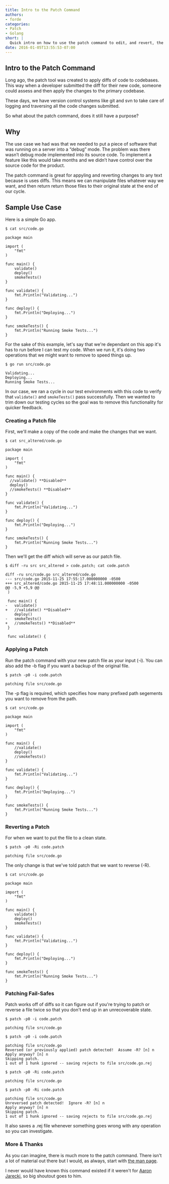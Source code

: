 ```yaml
---
title: Intro to the Patch Command
authors:
- forde
categories:
- Patch
- Golang
short: |
  Quick intro on how to use the patch command to edit, and revert, the text of multiple files.
date: 2016-01-05T13:55:53-07:00
---
```


## Intro to the Patch Command
Long ago, the patch tool was created to apply diffs of code to codebases. This way when a developer submitted the diff for their new code, someone could assess and then apply the changes to the primary codebase.

These days, we have version control systems like git and svn to take care of logging and traversing all the code changes submitted.

So what about the patch command, does it still have a purpose?

## Why
The use case we had was that we needed to put a piece of software that was running on a server into a “debug” mode. The problem was there wasn’t debug mode implemented into its source code. To implement a feature like this would take months and we didn’t have control over the source code for the product.

The patch command is great for appyling and reverting changes to any text because is uses diffs. This means we can manipulate files whatever way we want, and then return return those files to their original state at the end of our cycle.

## Sample Use Case

Here is a simple Go app.

```
$ cat src/code.go

package main

import (
	"fmt"
)

func main() {
	validate()
	deploy()
	smokeTests()
}

func validate() {
	fmt.Println("Validating...")
}

func deploy() {
	fmt.Println("Deploying...")
}

func smokeTests() {
	fmt.Println("Running Smoke Tests...")
}
```

For the sake of this example, let's say that we're dependant on this app it's has to run before I can test my code. When we run it, it's doing two operations that we might want to remove to speed things up.

```
$ go run src/code.go

Validating...
Deploying...
Running Smoke Tests...
```

In our case, we ran a cycle in our test environments with this code to verify that `validate()` and `smokeTests()` pass successfully. Then we wanted to trim down our testing cycles so the goal was to remove this functionality for quicker feedback.

### Creating a Patch file

First, we'll make a copy of the code and make the changes that we want.

```
$ cat src_altered/code.go

package main

import (
	"fmt"
)

func main() {
  //validate() **Disabled**
  deploy()
  //smokeTests() **Disabled**
}

func validate() {
	fmt.Println("Validating...")
}

func deploy() {
	fmt.Println("Deploying...")
}

func smokeTests() {
	fmt.Println("Running Smoke Tests...")
}
```

Then we'll get the diff which will serve as our patch file.

```
$ diff -ru src src_altered > code.patch; cat code.patch

diff -ru src/code.go src_altered/code.go
--- src/code.go	2015-11-25 17:55:17.000000000 -0500
+++ src_altered/code.go	2015-11-25 17:48:11.000000000 -0500
@@ -5,9 +5,9 @@
 )
 
 func main() {
-	validate()
+	//validate() **Disabled**
 	deploy()
-	smokeTests()
+	//smokeTests() **Disabled**
 }
 
 func validate() {
 ```

### Applying a Patch

Run the patch command with your new patch file as your input (-i). You
can also add the -b flag if you want a backup of the original file.

```
$ patch -p0 -i code.patch

patching file src/code.go
```

The -p flag is required, which specifies how many prefixed path
segements you want to remove from the path.

```
$ cat src/code.go

package main

import (
	"fmt"
)

func main() {
	//validate()
	deploy()
	//smokeTests()
}

func validate() {
	fmt.Println("Validating...")
}

func deploy() {
	fmt.Println("Deploying...")
}

func smokeTests() {
	fmt.Println("Running Smoke Tests...")
}
```

### Reverting a Patch

For when we want to put the file to a clean state.

```
$ patch -p0 -Ri code.patch

patching file src/code.go
```

The only change is that we've told patch that we want to reverse (-R).

```
$ cat src/code.go

package main

import (
	"fmt"
)

func main() {
	validate()
	deploy()
	smokeTests()
}

func validate() {
	fmt.Println("Validating...")
}

func deploy() {
	fmt.Println("Deploying...")
}

func smokeTests() {
	fmt.Println("Running Smoke Tests...")
}
```

### Patching Fail-Safes

Patch works off of diffs so it can figure out if you're trying to patch
or reverse a file twice so that you don't end up in an unrecoverable
state.

```
$ patch -p0 -i code.patch

patching file src/code.go

$ patch -p0 -i code.patch

patching file src/code.go
Reversed (or previously applied) patch detected!  Assume -R? [n] n
Apply anyway? [n] n
Skipping patch.
1 out of 1 hunk ignored -- saving rejects to file src/code.go.rej

$ patch -p0 -Ri code.patch

patching file src/code.go

$ patch -p0 -Ri code.patch

patching file src/code.go
Unreversed patch detected!  Ignore -R? [n] n
Apply anyway? [n] n
Skipping patch.
1 out of 1 hunk ignored -- saving rejects to file src/code.go.rej
```

It also saves a .rej file whenever something goes wrong with any
operation so you can investigate.

### More & Thanks

As you can imagine, there is much more to the patch command. There isn't a lot of material out there but I would, as always, start with [the man page](http://www.freebsd.org/cgi/man.cgi?patch).

I never would have known this command existed if it weren't for [Aaron Jarecki](https://www.linkedin.com/profile/view?id=AAkAAAcAwNABp639qPfhGAX1KVuIkj5ghtUCJmc), so big shoutout goes to him.
